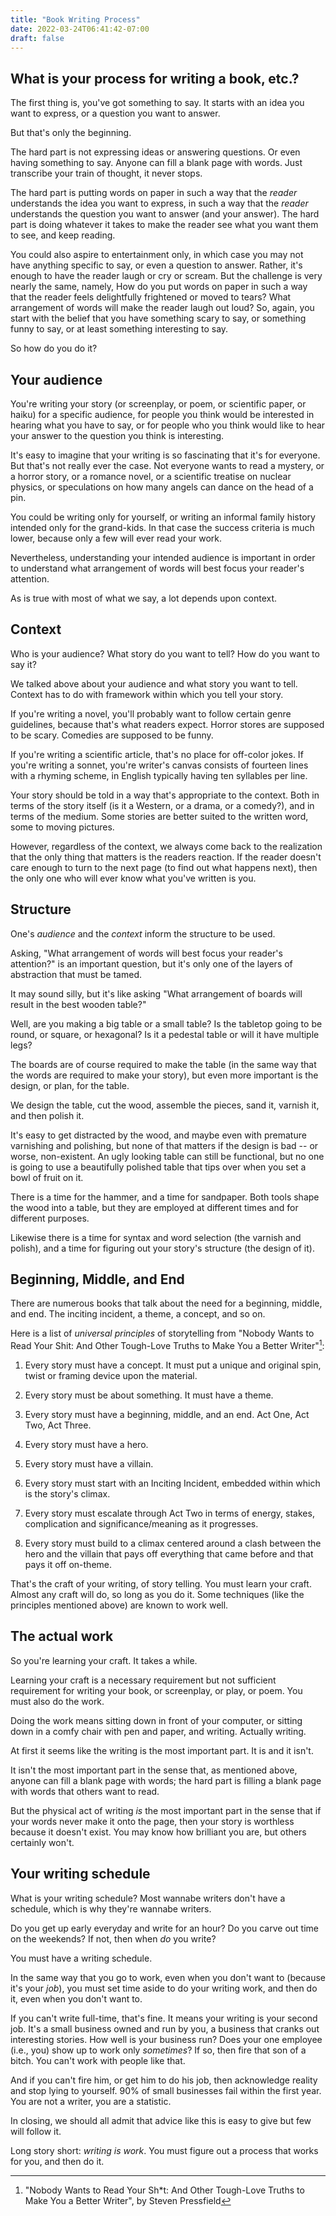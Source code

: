 ```yaml
---
title: "Book Writing Process"
date: 2022-03-24T06:41:42-07:00
draft: false
---
```


## What is your process for writing a book, etc.?

The first thing is, you've got something to say. It starts with an
idea you want to express, or a question you want to answer.

But that's only the beginning.

The hard part is not expressing ideas or answering questions. Or even
having something to say. Anyone can fill a blank page with words.
Just transcribe your train of thought, it never stops.

The hard part is putting words on paper in such a way that the
_reader_ understands the idea you want to express, in such a way that
the _reader_ understands the question you want to answer (and your
answer). The hard part is doing whatever it takes to make the reader
see what you want them to see, and keep reading.

You could also aspire to entertainment only, in which case you may
not have anything specific to say, or even a question to answer.
Rather, it's enough to have the reader laugh or cry or scream. But
the challenge is very nearly the same, namely, How do you put words
on paper in such a way that the reader feels delightfully frightened
or moved to tears? What arrangement of words will make the reader
laugh out loud? So, again, you start with the belief that you have
something scary to say, or something funny to say, or at least
something interesting to say.

So how do you do it?


## Your audience

You're writing your story (or screenplay, or poem, or scientific
paper, or haiku) for a specific audience, for people you think would
be interested in hearing what you have to say, or for people who you
think would like to hear your answer to the question you think is
interesting.

It's easy to imagine that your writing is so fascinating that it's
for everyone. But that's not really ever the case. Not everyone wants
to read a mystery, or a horror story, or a romance novel, or a
scientific treatise on nuclear physics, or speculations on how many
angels can dance on the head of a pin.

You could be writing only for yourself, or writing an informal family
history intended only for the grand-kids. In that case the success
criteria is much lower, because only a few will ever read your work.

Nevertheless, understanding your intended audience is important in
order to understand what arrangement of words will best focus your
reader's attention.

As is true with most of what we say, a lot depends upon context.

## Context


Who is your audience? What story do you want to tell? How do you want
to say it?

We talked above about your audience and what story you want to tell.
Context has to do with framework within which you tell your story.

If you're writing a novel, you'll probably want to follow certain
genre guidelines, because that's what readers expect. Horror stores
are supposed to be scary. Comedies are supposed to be funny.

If you're writing a scientific article, that's no place for off-color
jokes. If you're writing a sonnet, you're writer's canvas consists of
fourteen lines with a rhyming scheme, in English typically having ten
syllables per line.

Your story should be told in a way that's appropriate to the context.
Both in terms of the story itself (is it a Western, or a drama, or a
comedy?), and in terms of the medium. Some stories are better suited
to the written word, some to moving pictures.

However, regardless of the context, we always come back to the
realization that the only thing that matters is the readers reaction.
If the reader doesn't care enough to turn to the next page (to find
out what happens next), then the only one who will ever know what
you've written is you.


## Structure

One's _audience_ and the _context_ inform the structure to be used.


Asking, "What arrangement of words will best focus your reader's
attention?" is an important question, but it's only one of the layers
of abstraction that must be tamed.

It may sound silly, but it's like asking "What arrangement of boards
will result in the best wooden table?"

Well, are you making a big table or a small table?
Is the tabletop going to be round, or square, or hexagonal?
Is it a pedestal table or will it have multiple legs?

The boards are of course required to make the table (in the same way
that the words are required to make your story), but even more
important is the design, or plan, for the table.

We design the table, cut the wood, assemble the pieces, sand it,
varnish it, and then polish it.

It's easy to get distracted by the wood, and maybe even with
premature varnishing and polishing, but none of that matters if the
design is bad -- or worse, non-existent. An ugly looking table can
still be functional, but no one is going to use a beautifully polished
table that tips over when you set a bowl of fruit on it.


There is a time for the hammer, and a time for sandpaper. Both tools
shape the wood into a table, but they are employed at different times
and for different purposes.

Likewise there is a time for syntax and word selection (the varnish
and polish), and a time for figuring out your story's structure (the
design of it).

## Beginning, Middle, and End

There are numerous books that talk about the need for a beginning, middle,
and end. The inciting incident, a theme, a concept, and so on.

Here is a list of _universal principles_ of storytelling from 
"Nobody Wants to Read Your Shit: And Other Tough-Love Truths to Make You a Better Writer"[^1]:


1. Every story must have a concept. It must put a unique and original
spin, twist or framing device upon the material.

2. Every story must be about something. It must have a theme.

3. Every story must have a beginning, middle, and an end. Act One,
   Act Two, Act Three.

4. Every story must have a hero.

5. Every story must have a villain.

6. Every story must start with an Inciting Incident, embedded within
   which is the story's climax.

7. Every story must escalate through Act Two in terms of energy,
   stakes, complication and significance/meaning as it progresses.

8. Every story must build to a climax centered around a clash between
   the hero and the villain that pays off everything that came before
   and that pays it off on-theme.

That's the craft of your writing, of story telling. You must learn
your craft. Almost any craft will do, so long as you do it. Some
techniques (like the principles mentioned above) are known to work
well.


## The actual work

So you're learning your craft. It takes a while.

Learning your craft is a necessary requirement but not sufficient
requirement for writing your book, or screenplay, or play, or poem.
You must also do the work.

Doing the work means sitting down in front of your computer, or
sitting down in a comfy chair with pen and paper, and writing.
Actually writing.


At first it seems like the writing is the most important part. It is
and it isn't.

It isn't the most important part in the sense that, as mentioned
above, anyone can fill a blank page with words; the hard part is
filling a blank page with words that others want to read.

But the physical act of writing _is_ the most important part in the
sense that if your words never make it onto the page, then your story
is worthless because it doesn't exist. You may know how brilliant you
are, but others certainly won't.

## Your writing schedule

What is your writing schedule? Most wannabe writers don't have a
schedule, which is why they're wannabe writers.

Do you get up early everyday and write for an hour? Do you carve out time
on the weekends? If not, then when _do_ you write?

You must have a writing schedule.

In the same way that you go to work, even when you don't want to
(because it's your _job_), you must set time aside to do your writing
work, and then do it, even when you don't want to.

If you can't write full-time, that's fine. It means your writing is
your second job. It's a small business owned and run by you, a
business that cranks out interesting stories. How well is your
business run? Does your one employee (i.e., you) show up to work only
_sometimes_? If so, then fire that son of a bitch. You can't work
with people like that.

And if you can't fire him, or get him to do his job, then acknowledge
reality and stop lying to yourself. 90% of small businesses fail
within the first year. You are not a writer, you are a statistic.

In closing, we should all admit that advice like this is easy to give
but few will follow it.

Long story short: _writing is work_. You must
figure out a process that works for you, and then do it.


[^1]: "Nobody Wants to Read Your Sh*t: And Other Tough-Love Truths to
Make You a Better Writer", by Steven Pressfield

